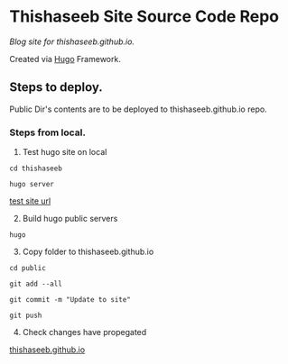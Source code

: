 # Thishaseeb Site Source Code Repo

_Blog site for thishaseeb.github.io._

Created via [Hugo](https://gohugo.io/) Framework.


## Steps to deploy.

Public Dir's contents are to be deployed to thishaseeb.github.io repo.

### Steps from local.
1. Test hugo site on local

```cd thishaseeb```

```hugo server```

[test site url](http://localhost:1313/)

2. Build hugo public servers

```hugo```

3. Copy folder to thishaseeb.github.io

```cd public```

```git add --all```

```git commit -m "Update to site"```

```git push```

4. Check changes have propegated

[thishaseeb.github.io](https://thishaseeb.github.io/)
